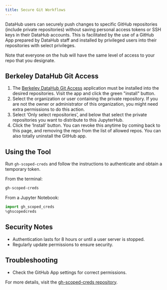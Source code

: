 ```yaml
---
title: Secure Git Workflows
---
```


DataHub users can securely push changes to specific GitHub repositories (include private repositories) without saving personal access tokens or SSH keys in their DataHub accounts. This is facilitated by the use of a GitHub App prepared by DataHub staff and installed by privileged users into their repositories with select privileges.

Note that everyone on the hub will have the same level of access to your repo that you designate.

## Berkeley DataHub Git Access

1. The [Berkeley DataHub Git Access](https://github.com/apps/berkeley-datahub-git-access) application must be installed into the desired repositories. Visit the app and click the green "install" button.
1. Select the organization or user containing the private repository. If you are not the owner or administrator of this organization, you might need extra permissions to do this action.
1. Select ‘Only select repositories’, and below that select the private repositories you want to distribute to this JupyterHub.
1. Click the ‘Install’ button. You can revoke this anytime by coming back to this page, and removing the repo from the list of allowed repos. You can also totally uninstall the GitHub app.

## Using the Tool

Run `gh-scoped-creds` and follow the instructions to authenticate and obtain a temporary token.

From the terminal:
```bash
gh-scoped-creds
```

From a Jupyter Notebook:
```python
import gh_scoped_creds
%ghscopedcreds
```
## Security Notes
- Authentication lasts for 8 hours or until a user server is stopped.
- Regularly update permissions to ensure security.

## Troubleshooting
- Check the GitHub App settings for correct permissions.

For more details, visit the [gh-scoped-creds repository](https://github.com/jupyterhub/gh-scoped-creds).
